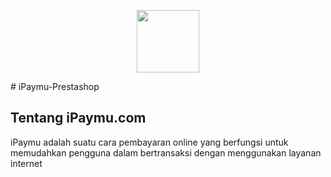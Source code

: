 <p align="center"><img width="100" src="https://cdn.techinasia.com/data/images/fjt8UjCycbYbjvWOJnm6ZYzLs1ImjMesrAv6oiML.jpeg"></p>
# iPaymu-Prestashop

## Tentang iPaymu.com

iPaymu adalah suatu cara pembayaran online yang berfungsi untuk memudahkan pengguna dalam bertransaksi dengan menggunakan layanan internet
